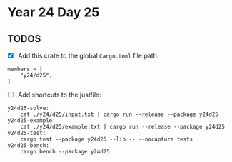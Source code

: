 # Year 24 Day 25

## TODOS

- [x] Add this crate to the global `Cargo.toml` file path.

```
members = [
    "y24/d25",
]
```

- [ ] Add shortcuts to the justfile:

```
y24d25-solve:
    cat ./y24/d25/input.txt | cargo run --release --package y24d25
y24d25-example:
    cat ./y24/d25/example.txt | cargo run --release --package y24d25
y24d25-test:
    cargo test --package y24d25 --lib -- --nocapture tests
y24d25-bench:
    cargo bench --package y24d25
```